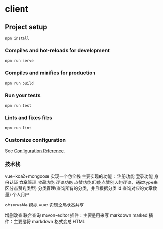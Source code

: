 # client

## Project setup

```
npm install
```

### Compiles and hot-reloads for development

```
npm run serve
```

### Compiles and minifies for production

```
npm run build
```

### Run your tests

```
npm run test
```

### Lints and fixes files

```
npm run lint
```

### Customize configuration

See [Configuration Reference](https://cli.vuejs.org/config/).

### 技术栈

vue+koa2+mongoose 实现一个伪全栈
主要实现的功能：
注册功能
登录功能
身份认证
文章管理
收藏功能
评论功能
点赞功能(只能点赞别人的评论，通过type来区分点赞的类型)
分类管理(查询所有的分类，并且根据分类 id 查询对应的文章数量)
个人用户

observable 模拟 vuex 实现全局状态共享

增删改查 联合查询
mavon-editor 插件：主要是用来写 markdown
marked 插件：主要是将 markdown 格式变成 HTML
